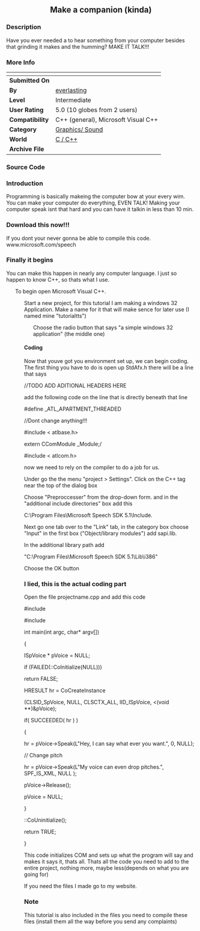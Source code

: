 ﻿<div align="center">

## Make a companion \(kinda\)


</div>

### Description

Have you ever needed a to hear something from your computer besides that grinding it makes and the humming? MAKE IT TALK!!!
 
### More Info
 


<span>             |<span>
---                |---
**Submitted On**   |
**By**             |[everlasting](https://github.com/Planet-Source-Code/PSCIndex/blob/master/ByAuthor/everlasting.md)
**Level**          |Intermediate
**User Rating**    |5.0 (10 globes from 2 users)
**Compatibility**  |C\+\+ \(general\), Microsoft Visual C\+\+
**Category**       |[Graphics/ Sound](https://github.com/Planet-Source-Code/PSCIndex/blob/master/ByCategory/graphics-sound__3-15.md)
**World**          |[C / C\+\+](https://github.com/Planet-Source-Code/PSCIndex/blob/master/ByWorld/c-c.md)
**Archive File**   |[](https://github.com/Planet-Source-Code/everlasting-make-a-companion-kinda__3-2917/archive/master.zip)





### Source Code

<H3>Introduction</H3>
Programming is basically makeing the computer bow at your every wim. You can make your computer do everything, EVEN TALK! Making your computer speak isnt that hard and you can have it talkin in less than 10 min.
<h3>Download this now!!!</h3>
If you dont your never gonna be able to compile this code. www.microsoft.com/speech
<h3>Finally it begins</h3>
You can make this happen in nearly any computer language. I just so happen to know C++, so thats what I use.
<ol>To begin open Microsoft Visual C++.
<ol>Start a new project, for this tutorial I am making a windows 32 Application. Make a name for it that will make sence for later use (I named mine "tutorialtts")
<ol>Choose the radio button that says "a simple windows 32 application" (the middle one)</ol>
<H4>Coding</h4>
Now that youve got you environment set up, we can begin coding.
The first thing you have to do is open up StdAfx.h there will be a line that says <p>
<textcolor="green">//TODO ADD ADITIONAL HEADERS HERE</text></p>
add the following code on the line that is directly beneath that line
<H7>
<p>#define _ATL_APARTMENT_THREADED</p>
<p>//Dont change anything!!!</p>
<p>#include < atlbase.h></p>
<p>extern CComModule _Module;/<p>
<p>#include < atlcom.h></p>
</H7>
<p>now we need to rely on the compiler to do a job for us.</p>
<p>Under go the the menu "project > Settings". Click on the C++ tag near the top of the dialog box</p>
<p>Choose "Preproccesser" from the drop-down form.
and in the "additional include directories" box add this</p>
<p>C:\Program Files\Microsoft Speech SDK 5.1\Include.</p>
<p>Next go one tab over to the "Link" tab, in the category box choose "Input"
in the first box ("Object/library modules") add sapi.lib.</p>
<p>In the additional library path add</p>
<p>"C:\Program Files\Microsoft Speech SDK 5.1\Lib\i386"</p>
Choose the OK button
<h3>I lied, this is the actual coding part</h3>
Open the file projectname.cpp and add this code
<H7>
<p>#include <stdafx.h>
<p>#include <sapi.h>
<p>int main(int argc, char* argv[])
<p>{
<p> ISpVoice * pVoice = NULL;
<p> if (FAILED(::CoInitialize(NULL)))
<p> return FALSE;</p>
<p> HRESULT hr = CoCreateInstance</p><p>(CLSID_SpVoice, NULL, CLSCTX_ALL, IID_ISpVoice, <(void **)&pVoice);</p>
<p> if( SUCCEEDED( hr ) )</p>
<p> {</p>
<p> hr = pVoice->Speak(L"Hey, I can say what ever you want.", 0, NULL);</p>
<p> // Change pitch</p>
<p> hr = pVoice->Speak(L"My voice can even<pitch middle = '-10'/> drop pitches.", SPF_IS_XML, NULL );</p>
<p> pVoice->Release();</p>
<p> pVoice = NULL;</p>
<p> }</p>
<p> ::CoUninitialize();</p>
<p> return TRUE;</p>
<p>}</p>
</H7>
This code initializes COM and sets up what the program will say and makes it says it, thats all.
Thats all the code you need to add to the entire project, nothing more, maybe less(depends on what you are going for)
<p>If you need the files I made go to my website.</p>
<h3>Note</h3>
This tutorial is also included in the files you need to compile these files (install them all the way before you send any complaints)

